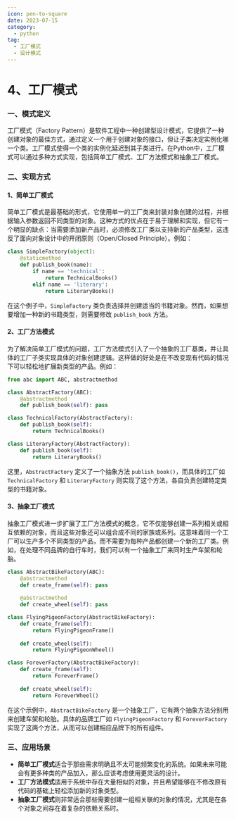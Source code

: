 ```yaml
---
icon: pen-to-square
date: 2023-07-15
category:
  - python
tag:
  - 工厂模式
  - 设计模式
---
```

# 4、工厂模式



### 一、模式定义



工厂模式（Factory Pattern）是软件工程中一种创建型设计模式，它提供了一种创建对象的最佳方式，通过定义一个用于创建对象的接口，但让子类决定实例化哪一个类。工厂模式使得一个类的实例化延迟到其子类进行。在Python中，工厂模式可以通过多种方式实现，包括简单工厂模式、工厂方法模式和抽象工厂模式。



### 二、实现方式



#### 1、简单工厂模式

简单工厂模式是最基础的形式，它使用单一的工厂类来封装对象创建的过程，并根据输入参数返回不同类型的对象。这种方式的优点在于易于理解和实现，但它有一个明显的缺点：当需要添加新产品时，必须修改工厂类以支持新的产品类型，这违反了面向对象设计中的开闭原则（Open/Closed Principle）。例如：

```python
class SimpleFactory(object):
    @staticmethod
    def publish_book(name):
        if name == 'technical':
            return TechnicalBooks()
        elif name == 'literary':
            return LiteraryBooks()
```

在这个例子中，`SimpleFactory` 类负责选择并创建适当的书籍对象。然而，如果想要增加一种新的书籍类型，则需要修改 `publish_book` 方法。



#### 2、工厂方法模式

为了解决简单工厂模式的问题，工厂方法模式引入了一个抽象的工厂基类，并让具体的工厂子类实现具体的对象创建逻辑。这样做的好处是在不改变现有代码的情况下可以轻松地扩展新类型的产品。例如：

```python
from abc import ABC, abstractmethod

class AbstractFactory(ABC):
    @abstractmethod
    def publish_book(self): pass

class TechnicalFactory(AbstractFactory):
    def publish_book(self):
        return TechnicalBooks()

class LiteraryFactory(AbstractFactory):
    def publish_book(self):
        return LiteraryBooks()
```

这里，`AbstractFactory` 定义了一个抽象方法 `publish_book()`，而具体的工厂如 `TechnicalFactory` 和 `LiteraryFactory` 则实现了这个方法，各自负责创建特定类型的书籍对象。



#### 3、抽象工厂模式

抽象工厂模式进一步扩展了工厂方法模式的概念，它不仅能够创建一系列相关或相互依赖的对象，而且这些对象还可以组合成不同的家族或系列。这意味着同一个工厂可以生产多个不同类型的产品，而不需要为每种产品都创建一个新的工厂类。例如，在处理不同品牌的自行车时，我们可以有一个抽象工厂来同时生产车架和轮胎。

```python
class AbstractBikeFactory(ABC):
    @abstractmethod
    def create_frame(self): pass
  
    @abstractmethod
    def create_wheel(self): pass

class FlyingPigeonFactory(AbstractBikeFactory):
    def create_frame(self):
        return FlyingPigeonFrame()
  
    def create_wheel(self):
        return FlyingPigeonWheel()

class ForeverFactory(AbstractBikeFactory):
    def create_frame(self):
        return ForeverFrame()
  
    def create_wheel(self):
        return ForeverWheel()
```

在这个示例中，`AbstractBikeFactory` 是一个抽象工厂，它有两个抽象方法分别用来创建车架和轮胎。具体的品牌工厂如 `FlyingPigeonFactory` 和 `ForeverFactory` 实现了这两个方法，从而可以创建相应品牌下的所有组件。



### 三、应用场景



- **简单工厂模式**适合于那些需求明确且不太可能频繁变化的系统。如果未来可能会有更多种类的产品加入，那么应该考虑使用更灵活的设计。
- **工厂方法模式**适用于系统中存在大量相似的对象，并且希望能够在不修改原有代码的基础上轻松添加新的对象类型。
- **抽象工厂模式**则非常适合那些需要创建一组相关联的对象的情况，尤其是在各个对象之间存在着复杂的依赖关系时。
